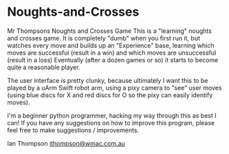 # Noughts-and-Crosses
Mr Thompsons Noughts and Crosses Game
This is a "learning" noughts and crosses game.
It is completely "dumb" when you first run it, but watches every move and builds up an "Experience" base, learning which moves are successful (result in a win) and which moves are unsuccessful (result in a loss)
Eventually (after a dozen games or so) it starts to become quite a reasonable player.

The user interface is pretty clunky, because ultimately I want this to be played by a uArm Swift robot arm, using a pixy camera to "see" user moves (using blue discs for X and red discs for O so the pixy can easily identify moves).

I'm a beginner python programmer, hacking my way through this as best I can! If you have any suggestions on how to improve this program, please feel free to make suggestions / improvements.

Ian Thompson
ithompson@wmac.com.au
